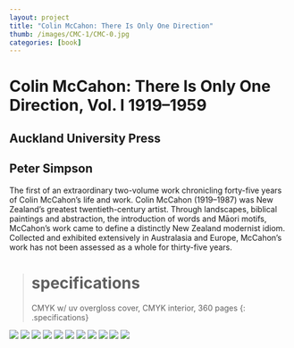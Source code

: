 ```yaml
---
layout: project
title: "Colin McCahon: There Is Only One Direction"
thumb: /images/CMC-1/CMC-0.jpg
categories: [book]
---
```


# Colin McCahon: There Is Only One Direction, Vol. I 1919–1959

## Auckland University Press

## Peter Simpson

The first of an extraordinary two-volume work chronicling forty-five years of Colin McCahon’s life and work. Colin McCahon (1919–1987) was New Zealand’s greatest twentieth-century artist. Through landscapes, biblical paintings and abstraction, the introduction of words and Māori motifs, McCahon’s work came to define a distinctly New Zealand modernist idiom. Collected and exhibited extensively in Australasia and Europe, McCahon’s work has not been assessed as a whole for thirty-five years.

> # specifications
>
> CMYK w/ uv overgloss cover, CMYK interior, 360 pages
> {: .specifications}

![](/images/CMC-1/CMC-1.jpg)
![](/images/CMC-1/CMC-2.jpg)
![](/images/CMC-1/CMC-3.jpg)
![](/images/CMC-1/CMC-4.jpg)
![](/images/CMC-1/CMC-5.jpg)
![](/images/CMC-1/CMC-6.jpg)
![](/images/CMC-1/CMC-7.jpg)
![](/images/CMC-1/CMC-8.jpg)
![](/images/CMC-1/CMC-9.jpg)
![](/images/CMC-1/CMC-10.jpg)
![](/images/CMC-1/CMC-11.jpg)
